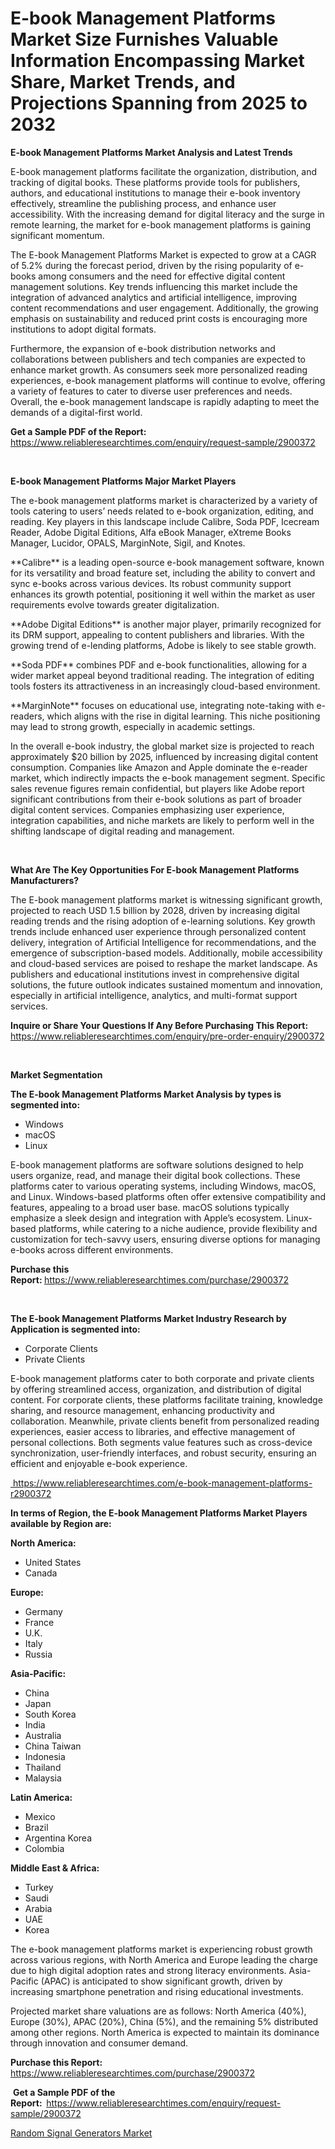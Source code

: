 <p><h1>E-book Management Platforms Market Size Furnishes Valuable Information Encompassing Market Share, Market Trends, and Projections Spanning from 2025 to 2032</h1></p><p><strong>E-book Management Platforms Market Analysis and Latest Trends</strong></p>
<p><p>E-book management platforms facilitate the organization, distribution, and tracking of digital books. These platforms provide tools for publishers, authors, and educational institutions to manage their e-book inventory effectively, streamline the publishing process, and enhance user accessibility. With the increasing demand for digital literacy and the surge in remote learning, the market for e-book management platforms is gaining significant momentum.</p><p>The E-book Management Platforms Market is expected to grow at a CAGR of 5.2% during the forecast period, driven by the rising popularity of e-books among consumers and the need for effective digital content management solutions. Key trends influencing this market include the integration of advanced analytics and artificial intelligence, improving content recommendations and user engagement. Additionally, the growing emphasis on sustainability and reduced print costs is encouraging more institutions to adopt digital formats.</p><p>Furthermore, the expansion of e-book distribution networks and collaborations between publishers and tech companies are expected to enhance market growth. As consumers seek more personalized reading experiences, e-book management platforms will continue to evolve, offering a variety of features to cater to diverse user preferences and needs. Overall, the e-book management landscape is rapidly adapting to meet the demands of a digital-first world.</p></p>
<p><strong>Get a Sample PDF of the Report:&nbsp;</strong> <a href="https://www.reliableresearchtimes.com/enquiry/request-sample/2900372?utm_campaign=3536&utm_medium=2&utm_source=Github&utm_content=ia&utm_term=16032025&utm_id=e-book-management-platforms">https://www.reliableresearchtimes.com/enquiry/request-sample/2900372</a></p>
<p>&nbsp;</p>
<p><strong>E-book Management Platforms Major Market Players</strong></p>
<p><p>The e-book management platforms market is characterized by a variety of tools catering to users’ needs related to e-book organization, editing, and reading. Key players in this landscape include Calibre, Soda PDF, Icecream Reader, Adobe Digital Editions, Alfa eBook Manager, eXtreme Books Manager, Lucidor, OPALS, MarginNote, Sigil, and Knotes.</p><p>**Calibre** is a leading open-source e-book management software, known for its versatility and broad feature set, including the ability to convert and sync e-books across various devices. Its robust community support enhances its growth potential, positioning it well within the market as user requirements evolve towards greater digitalization.</p><p>**Adobe Digital Editions** is another major player, primarily recognized for its DRM support, appealing to content publishers and libraries. With the growing trend of e-lending platforms, Adobe is likely to see stable growth.</p><p>**Soda PDF** combines PDF and e-book functionalities, allowing for a wider market appeal beyond traditional reading. The integration of editing tools fosters its attractiveness in an increasingly cloud-based environment.</p><p>**MarginNote** focuses on educational use, integrating note-taking with e-readers, which aligns with the rise in digital learning. This niche positioning may lead to strong growth, especially in academic settings.</p><p>In the overall e-book industry, the global market size is projected to reach approximately $20 billion by 2025, influenced by increasing digital content consumption. Companies like Amazon and Apple dominate the e-reader market, which indirectly impacts the e-book management segment. Specific sales revenue figures remain confidential, but players like Adobe report significant contributions from their e-book solutions as part of broader digital content services. Companies emphasizing user experience, integration capabilities, and niche markets are likely to perform well in the shifting landscape of digital reading and management.</p></p>
<p>&nbsp;</p>
<p><strong>What Are The Key Opportunities For E-book Management Platforms Manufacturers?</strong></p>
<p><p>The E-book management platforms market is witnessing significant growth, projected to reach USD 1.5 billion by 2028, driven by increasing digital reading trends and the rising adoption of e-learning solutions. Key growth trends include enhanced user experience through personalized content delivery, integration of Artificial Intelligence for recommendations, and the emergence of subscription-based models. Additionally, mobile accessibility and cloud-based services are poised to reshape the market landscape. As publishers and educational institutions invest in comprehensive digital solutions, the future outlook indicates sustained momentum and innovation, especially in artificial intelligence, analytics, and multi-format support services.</p></p>
<p><strong>Inquire or Share Your Questions If Any Before Purchasing This Report:</strong> <a href="https://www.reliableresearchtimes.com/enquiry/pre-order-enquiry/2900372?utm_campaign=3536&utm_medium=2&utm_source=Github&utm_content=ia&utm_term=16032025&utm_id=e-book-management-platforms">https://www.reliableresearchtimes.com/enquiry/pre-order-enquiry/2900372</a></p>
<p>&nbsp;</p>
<p><strong>Market Segmentation</strong></p>
<p><strong>The E-book Management Platforms Market Analysis by types is segmented into:</strong></p>
<p><ul><li>Windows</li><li>macOS</li><li>Linux</li></ul></p>
<p><p>E-book management platforms are software solutions designed to help users organize, read, and manage their digital book collections. These platforms cater to various operating systems, including Windows, macOS, and Linux. Windows-based platforms often offer extensive compatibility and features, appealing to a broad user base. macOS solutions typically emphasize a sleek design and integration with Apple’s ecosystem. Linux-based platforms, while catering to a niche audience, provide flexibility and customization for tech-savvy users, ensuring diverse options for managing e-books across different environments.</p></p>
<p><strong>Purchase this Report:&nbsp;</strong><a href="https://www.reliableresearchtimes.com/purchase/2900372?utm_campaign=3536&utm_medium=2&utm_source=Github&utm_content=ia&utm_term=16032025&utm_id=e-book-management-platforms">https://www.reliableresearchtimes.com/purchase/2900372</a></p>
<p>&nbsp;</p>
<p><strong>The E-book Management Platforms Market Industry Research by Application is segmented into:</strong></p>
<p><ul><li>Corporate Clients</li><li>Private Clients</li></ul></p>
<p><p>E-book management platforms cater to both corporate and private clients by offering streamlined access, organization, and distribution of digital content. For corporate clients, these platforms facilitate training, knowledge sharing, and resource management, enhancing productivity and collaboration. Meanwhile, private clients benefit from personalized reading experiences, easier access to libraries, and effective management of personal collections. Both segments value features such as cross-device synchronization, user-friendly interfaces, and robust security, ensuring an efficient and enjoyable e-book experience.</p></p>
<p><a href="https://www.reliableresearchtimes.com/e-book-management-platforms-r2900372?utm_campaign=3536&utm_medium=2&utm_source=Github&utm_content=ia&utm_term=16032025&utm_id=e-book-management-platforms">&nbsp;https://www.reliableresearchtimes.com/e-book-management-platforms-r2900372</a></p>
<p><strong>In terms of Region, the E-book Management Platforms Market Players available by Region are:</strong></p>
<p>
    <p> <strong> North America: </strong>
        <ul>
            <li>United States</li>
            <li>Canada</li>
        </ul>
        </p> 
    <p> <strong> Europe: </strong>
        <ul>
            <li>Germany</li>
            <li>France</li>
            <li>U.K.</li>
            <li>Italy</li>
            <li>Russia</li>
        </ul>
        </p> 
    <p> <strong> Asia-Pacific: </strong>
        <ul>
            <li>China</li>
            <li>Japan</li>
            <li>South Korea</li>
            <li>India</li>
            <li>Australia</li>
            <li>China Taiwan</li>
            <li>Indonesia</li>
            <li>Thailand</li>
            <li>Malaysia</li>
        </ul>
        </p> 
    <p> <strong> Latin America: </strong>
        <ul>
            <li>Mexico</li>
            <li>Brazil</li>
            <li>Argentina Korea</li>
            <li>Colombia</li>
        </ul>
        </p> 
    <p> <strong> Middle East & Africa: </strong>
        <ul>
            <li>Turkey</li>
            <li>Saudi</li>
            <li>Arabia</li>
            <li>UAE</li>
            <li>Korea</li>
        </ul>
    </p>
    </p>
<p><p>The e-book management platforms market is experiencing robust growth across various regions, with North America and Europe leading the charge due to high digital adoption rates and strong literacy environments. Asia-Pacific (APAC) is anticipated to show significant growth, driven by increasing smartphone penetration and rising educational investments. </p><p>Projected market share valuations are as follows: North America (40%), Europe (30%), APAC (20%), China (5%), and the remaining 5% distributed among other regions. North America is expected to maintain its dominance through innovation and consumer demand.</p></p>
<p><strong>Purchase this Report: </strong><a href="https://www.reliableresearchtimes.com/purchase/2900372?utm_campaign=3536&utm_medium=2&utm_source=Github&utm_content=ia&utm_term=16032025&utm_id=e-book-management-platforms">https://www.reliableresearchtimes.com/purchase/2900372</a></p>
<p>&nbsp;<strong>Get a Sample PDF of the Report:&nbsp;&nbsp;</strong><a href="https://www.reliableresearchtimes.com/enquiry/request-sample/2900372?utm_campaign=3536&utm_medium=2&utm_source=Github&utm_content=ia&utm_term=16032025&utm_id=e-book-management-platforms">https://www.reliableresearchtimes.com/enquiry/request-sample/2900372</a></p>
<p><strong></strong></p>
<p><p><a href="https://github.com/beyeagamizjp/Market-Research-Report-List-1/blob/main/random-signal-generators-market.md?utm_campaign=3536&utm_medium=2&utm_source=Github&utm_content=ia&utm_term=16032025&utm_id=e-book-management-platforms">Random Signal Generators Market</a></p></p>